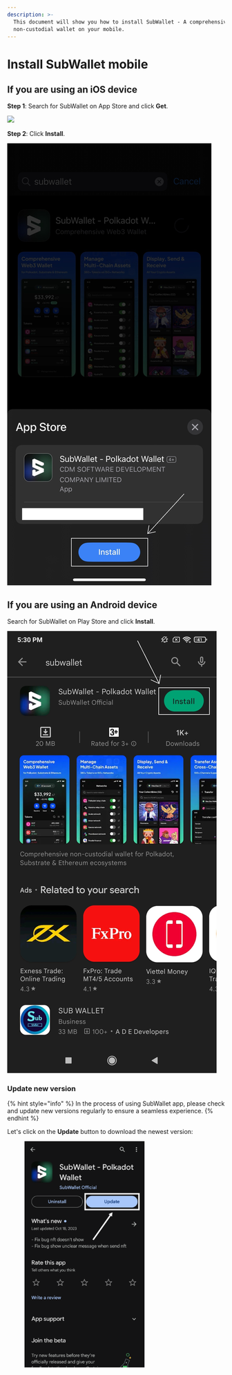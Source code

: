 ```yaml
---
description: >-
  This document will show you how to install SubWallet - A comprehensive
  non-custodial wallet on your mobile.
---
```


# Install SubWallet mobile

## If you are using an iOS device

**Step 1**: Search for SubWallet on App Store and click **Get**.

![](<../../.gitbook/assets/image (20) (3) (1).png>)



**Step 2**: Click **Install**.

![](<../../.gitbook/assets/image (65) (1) (1) (1) (1) (1).png>)



## If you are using an Android device

Search for SubWallet on Play Store and click **Install**.

![](<../../.gitbook/assets/image (38) (1) (1) (1) (1) (1) (1).png>)

### Update new version

{% hint style="info" %}
In the process of using SubWallet app, please check and update new versions regularly to ensure a seamless experience.
{% endhint %}

Let's click on the **Update** button to download the newest version:

<div align="left">

<figure><img src="../../.gitbook/assets/image (16) (1).png" alt="" width="278"><figcaption></figcaption></figure>

</div>
